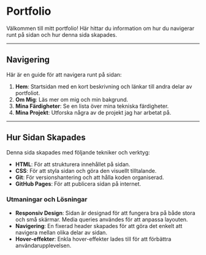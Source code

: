 # Portfolio

Välkommen till mitt portfolio! Här hittar du information om hur du navigerar runt på sidan och hur denna sida skapades.

---

## Navigering

Här är en guide för att navigera runt på sidan:

1. **Hem**: Startsidan med en kort beskrivning och länkar till andra delar av portfoliot.
2. **Om Mig**: Läs mer om mig och min bakgrund.
3. **Mina Färdigheter**: Se en lista över mina tekniska färdigheter.
4. **Mina Projekt**: Utforska några av de projekt jag har arbetat på.

---

## Hur Sidan Skapades

Denna sida skapades med följande tekniker och verktyg:

- **HTML**: För att strukturera innehållet på sidan.
- **CSS**: För att styla sidan och göra den visuellt tilltalande.
- **Git**: För versionshantering och att hålla koden organiserad.
- **GitHub Pages**: För att publicera sidan på internet.

### Utmaningar och Lösningar

- **Responsiv Design**: Sidan är designad för att fungera bra på både stora och små skärmar. Media queries användes för att anpassa layouten.
- **Navigering**: En fixerad header skapades för att göra det enkelt att navigera mellan olika delar av sidan.
- **Hover-effekter**: Enkla hover-effekter lades till för att förbättra användarupplevelsen.

